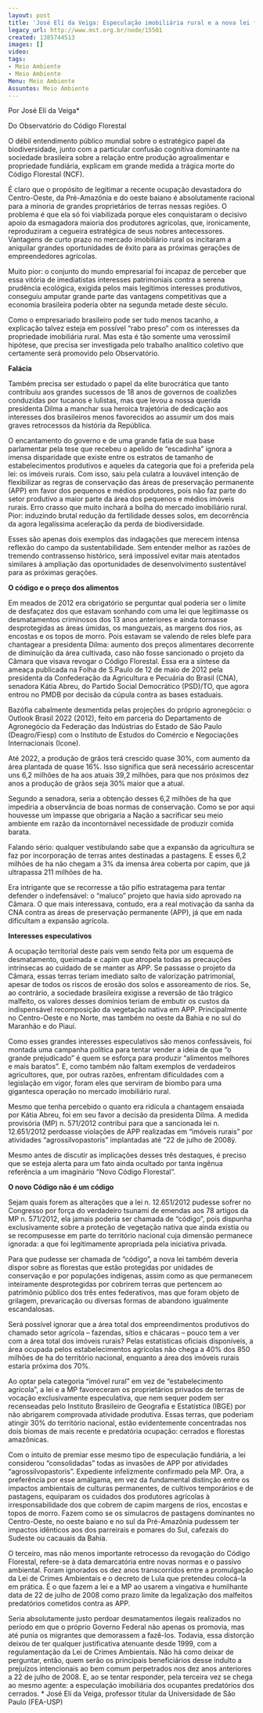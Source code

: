 ```yaml
---
layout: post
title: 'José Elí da Veiga: Especulação imobiliária rural e a nova lei florestal'
legacy_url: http://www.mst.org.br/node/15501
created: 1385744513
images: []
video: 
tags:
- Meio Ambiente
- Meio Ambiente
Menu: Meio Ambiente
Assuntos: Meio Ambiente
---
```



Por José Elí da Veiga\*

Do Observatório do Código  Florestal

O débil entendimento público mundial sobre o estratégico papel da biodiversidade, junto com a particular confusão cognitiva dominante na sociedade brasileira sobre a relação entre produção agroalimentar e propriedade fundiária, explicam em grande medida a trágica morte do Código Florestal (NCF).


É claro que o propósito de legitimar a recente ocupação devastadora do Centro-Oeste, da Pré-Amazônia e do oeste baiano é absolutamente racional para a minoria de grandes proprietários de terras nessas regiões. O problema é que ela só foi viabilizada porque eles conquistaram o decisivo apoio da esmagadora maioria dos produtores agrícolas, que, ironicamente, reproduziram a cegueira estratégica de seus nobres antecessores. Vantagens de curto prazo no mercado imobiliário rural os incitaram a aniquilar grandes oportunidades de êxito para as próximas gerações de empreendedores agrícolas.


Muito pior: o conjunto do mundo empresarial foi incapaz de perceber que essa vitória de imediatistas interesses patrimoniais contra a serena prudência ecológica, exigida pelos mais legítimos interesses produtivos, conseguiu amputar grande parte das vantagens competitivas que a economia brasileira poderia obter na segunda metade deste século.


Como o empresariado brasileiro pode ser tudo menos tacanho, a explicação talvez esteja em possível “rabo preso” com os interesses da propriedade imobiliária rural. Mas esta é tão somente uma verossímil hipótese, que precisa ser investigada pelo trabalho analítico coletivo que certamente será promovido pelo Observatório.


**Falácia**


Também precisa ser estudado o papel da elite burocrática que tanto contribuiu aos grandes sucessos de 18 anos de governos de coalizões conduzidas por tucanos e lulistas, mas que levou a nossa querida presidenta Dilma a manchar sua heroica trajetória de dedicação aos interesses dos brasileiros menos favorecidos ao assumir um dos mais graves retrocessos da história da República.


O encantamento do governo e de uma grande fatia de sua base parlamentar pela tese que recebeu o apelido de “escadinha” ignora a imensa disparidade que existe entre os estratos de tamanho de estabelecimentos produtivos e aqueles da categoria que foi a preferida pela lei: os imóveis rurais. Com isso, saiu pela culatra a louvável intenção de flexibilizar as regras de conservação das áreas de preservação permanente (APP) em favor dos pequenos e médios produtores, pois não faz parte do setor produtivo a maior parte da área dos pequenos e médios imóveis rurais. Erro crasso que muito inchará a bolha do mercado imobiliário rural. Pior: induzindo brutal redução da fertilidade desses solos, em decorrência da agora legalíssima aceleração da perda de biodiversidade.


Esses são apenas dois exemplos das indagações que merecem intensa reflexão do campo da sustentabilidade. Sem entender melhor as razões de tremendo contrassenso histórico, será impossível evitar mais atentados similares à ampliação das oportunidades de desenvolvimento sustentável para as próximas gerações.


**O código e o preço dos alimentos**


Em meados de 2012 era obrigatório se perguntar qual poderia ser o limite de desfaçatez dos que estavam sonhando com uma lei que legitimasse os desmatamentos criminosos dos 13 anos anteriores e ainda tornasse desprotegidas as áreas úmidas, os manguezais, as margens dos rios, as encostas e os topos de morro. Pois estavam se valendo de reles blefe para chantagear a presidenta Dilma: aumento dos preços alimentares decorrente de diminuição da área cultivada, caso não fosse sancionado o projeto da Câmara que visava revogar o Código Florestal. Essa era a síntese da ameaça publicada na Folha de S.Paulo de 12 de maio de 2012 pela presidenta da Confederação da Agricultura e Pecuária do Brasil (CNA), senadora Kátia Abreu, do Partido Social Democrático (PSD)/TO, que agora entrou no PMDB por decisão da cúpula contra as bases estaduais.


Bazófia cabalmente desmentida pelas projeções do próprio agronegócio: o Outlook Brasil 2022 (2012), feito em parceria do Departamento de Agronegócio da Federação das Indústrias do Estado de São Paulo (Deagro/Fiesp) com o Instituto de Estudos do Comércio e Negociações Internacionais (Icone).


Até 2022, a produção de grãos terá crescido quase 30%, com aumento da área plantada de quase 16%. Isso significa que será necessário acrescentar uns 6,2 milhões de ha aos atuais 39,2 milhões, para que nos próximos dez anos a produção de grãos seja 30% maior que a atual.


Segundo a senadora, seria a obtenção desses 6,2 milhões de ha que impediria a observância de boas normas de conservação. Como se por aqui houvesse um impasse que obrigaria a Nação a sacrificar seu meio ambiente em razão da incontornável necessidade de produzir comida barata.


Falando sério: qualquer vestibulando sabe que a expansão da agricultura se faz por incorporação de terras antes destinadas a pastagens. E esses 6,2 milhões de ha não chegam a 3% da imensa área coberta por capim, que já ultrapassa 211 milhões de ha.


Era intrigante que se recorresse a tão pífio estratagema para tentar defender o indefensável: o “maluco” projeto que havia sido aprovado na Câmara. O que mais interessava, contudo, era a real motivação da sanha da CNA contra as áreas de preservação permanente (APP), já que em nada dificultam a expansão agrícola.


**Interesses especulativos**


A ocupação territorial deste país vem sendo feita por um esquema de desmatamento, queimada e capim que atropela todas as precauções intrínsecas ao cuidado de se manter as APP. Se passasse o projeto da Câmara, essas terras teriam imediato salto de valorização patrimonial, apesar de todos os riscos de erosão dos solos e assoreamento de rios. Se, ao contrário, a sociedade brasileira exigisse a reversão de tão trágico malfeito, os valores desses domínios teriam de embutir os custos da indispensável recomposição da vegetação nativa em APP. Principalmente no Centro-Oeste e no Norte, mas também no oeste da Bahia e no sul do Maranhão e do Piauí.


Como esses grandes interesses especulativos são menos confessáveis, foi montada uma campanha política para tentar vender a ideia de que “o grande prejudicado” é quem se esforça para produzir “alimentos melhores e mais baratos”. E, como também não faltam exemplos de verdadeiros agricultores, que, por outras razões, enfrentam dificuldades com a legislação em vigor, foram eles que serviram de biombo para uma gigantesca operação no mercado imobiliário rural.


Mesmo que tenha percebido o quanto era ridícula a chantagem ensaiada por Kátia Abreu, foi em seu favor a decisão da presidenta Dilma. A medida provisória (MP) n. 571/2012 contribui para que a sancionada lei n. 12.651/2012 perdoasse violações de APP realizadas em “imóveis rurais” por atividades “agrossilvopastoris” implantadas até “22 de julho de 2008ÿ.


Mesmo antes de discutir as implicações desses três destaques, é preciso que se esteja alerta para um fato ainda ocultado por tanta ingênua referência a um imaginário “Novo Código Florestal”.


**O novo Código não é um código**


Sejam quais forem as alterações que a lei n. 12.651/2012 pudesse sofrer no Congresso por força do verdadeiro tsunami de emendas aos 78 artigos da MP n. 571/2012, ela jamais poderia ser chamada de “código”, pois dispunha exclusivamente sobre a proteção de vegetação nativa que ainda existia ou se recompusesse em parte do território nacional cuja dimensão permanece ignorada: a que foi legitimamente apropriada pela iniciativa privada.


Para que pudesse ser chamada de “código”, a nova lei também deveria dispor sobre as florestas que estão protegidas por unidades de conservação e por populações indígenas, assim como as que permanecem inteiramente desprotegidas por cobrirem terras que pertencem ao patrimônio público dos três entes federativos, mas que foram objeto de grilagem, prevaricação ou diversas formas de abandono igualmente escandalosas.


Será possível ignorar que a área total dos empreendimentos produtivos do chamado setor agrícola – fazendas, sítios e chácaras – pouco tem a ver com a área total dos imóveis rurais? Pelas estatísticas oficiais disponíveis, a área ocupada pelos estabelecimentos agrícolas não chega a 40% dos 850 milhões de ha do território nacional, enquanto a área dos imóveis rurais estaria próxima dos 70%.


Ao optar pela categoria “imóvel rural” em vez de “estabelecimento agrícola”, a lei e a MP favoreceram os proprietários privados de terras de vocação exclusivamente especulativa, que nem sequer podem ser recenseadas pelo Instituto Brasileiro de Geografia e Estatística (IBGE) por não abrigarem comprovada atividade produtiva. Essas terras, que poderiam atingir 30% do território nacional, estão evidentemente concentradas nos dois biomas de mais recente e predatória ocupação: cerrados e florestas amazônicas.


Com o intuito de premiar esse mesmo tipo de especulação fundiária, a lei considerou “consolidadas” todas as invasões de APP por atividades “agrossilvopastoris”. Expediente infelizmente confirmado pela MP. Ora, a preferência por esse amálgama, em vez da fundamental distinção entre os impactos ambientais de culturas permanentes, de cultivos temporários e de pastagens, equiparam os cuidados dos produtores agrícolas à irresponsabilidade dos que cobrem de capim margens de rios, encostas e topos de morro. Fazem como se os simulacros de pastagens dominantes no Centro-Oeste, no oeste baiano e no sul da Pré-Amazônia pudessem ter impactos idênticos aos dos parreirais e pomares do Sul, cafezais do Sudeste ou cacauais da Bahia.


O terceiro, mas não menos importante retrocesso da revogação do Código Florestal, refere-se à data demarcatória entre novas normas e o passivo ambiental. Foram ignorados os dez anos transcorridos entre a promulgação da Lei de Crimes Ambientais e o decreto de Lula que pretendeu colocá-la em prática. É o que fazem a lei e a MP ao usarem a vingativa e humilhante data de 22 de julho de 2008 como prazo limite da legalização dos malfeitos predatórios cometidos contra as APP.


Seria absolutamente justo perdoar desmatamentos ilegais realizados no período em que o próprio Governo Federal não apenas os promovia, mas até punia os migrantes que demorassem a fazê-los. Todavia, essa distorção deixou de ter qualquer justificativa atenuante desde 1999, com a regulamentação da Lei de Crimes Ambientais. Não há como deixar de perguntar, então, quem serão os principais beneficiários desse indulto a prejuízos intencionais ao bem comum perpetrados nos dez anos anteriores a 22 de julho de 2008. E, ao se tentar responder, pela terceira vez se chega ao mesmo agente: a especulação imobiliária dos ocupantes predatórios dos cerrados.
\*  José Elí da Veiga, professor titular da Universidade de São Paulo  (FEA-USP)
 
